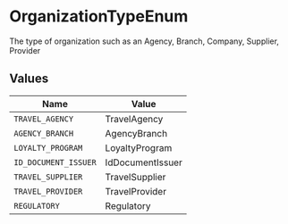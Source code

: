 # OrganizationTypeEnum

The type of organization such as an Agency, Branch, Company, Supplier, Provider


## Values

| Name                 | Value                |
| -------------------- | -------------------- |
| `TRAVEL_AGENCY`      | TravelAgency         |
| `AGENCY_BRANCH`      | AgencyBranch         |
| `LOYALTY_PROGRAM`    | LoyaltyProgram       |
| `ID_DOCUMENT_ISSUER` | IdDocumentIssuer     |
| `TRAVEL_SUPPLIER`    | TravelSupplier       |
| `TRAVEL_PROVIDER`    | TravelProvider       |
| `REGULATORY`         | Regulatory           |